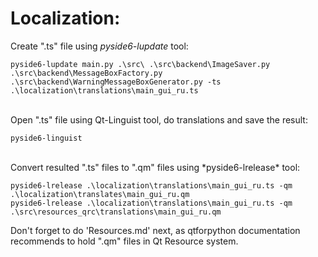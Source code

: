 # Localization:

Create ".ts" file using *pyside6-lupdate* tool:

```
pyside6-lupdate main.py .\src\ .\src\backend\ImageSaver.py .\src\backend\MessageBoxFactory.py .\src\backend\WarningMessageBoxGenerator.py -ts .\localization\translations\main_gui_ru.ts
```
<br>
Open ".ts" file using Qt-Linguist tool, do translations and save the result:

```
pyside6-linguist
```
<br>
Convert resulted ".ts" files to ".qm" files using *pyside6-lrelease* tool:

```
pyside6-lrelease .\localization\translations\main_gui_ru.ts -qm .\localization\translates\main_gui_ru.qm
pyside6-lrelease .\localization\translations\main_gui_ru.ts -qm .\src\resources_qrc\translations\main_gui_ru.qm
```

Don't forget to do 'Resources.md' next, as qtforpython documentation recommends to hold ".qm" files in Qt Resource system.
